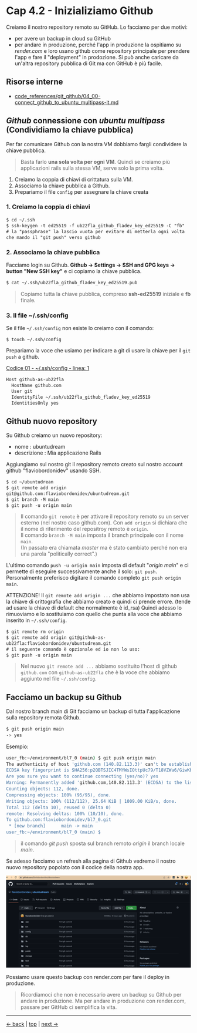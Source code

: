 # <a name="top"></a> Cap 4.2 - Inizializiamo Github

Creiamo il nostro repository remoto su GitHub.
Lo facciamo per due motivi:
- per avere un backup in cloud su GitHub
- per andare in produzione, perché l'app in produzione la ospitiamo su *render.com* e loro usano github come repository principale per prendere l'app e fare il "deployment" in prodozione.
Si può anche caricare da un'altra repository pubblica di Git ma con GitHub è più facile.



## Risorse interne

- [code_references/git_github/04_00-connect_github_to_ubuntu_multipass-it.md]()



## *Github* connessione con *ubuntu multipass* (Condividiamo la chiave pubblica)

Per far comunicare Github con la nostra VM dobbiamo fargli condividere la chiave pubblica.

> Basta farlo **una sola volta per ogni VM**.
> Quindi se creiamo più applicazioni rails sulla stessa VM, serve solo la prima volta.

1. Creiamo la coppia di chiavi di crittatura sulla VM.
2. Associamo la chiave pubblica a Github.
3. Prepariamo il file `config` per assegnare la chiave creata


### 1. Creiamo la coppia di chiavi

```shell
$ cd ~/.ssh
$ ssh-keygen -t ed25519 -f ub22fla_github_fladev_key_ed25519 -C "fb"
# la "passphrase" la lascio vuota per evitare di metterla ogni volta che mando il "git push" verso github
```


### 2. Associamo la chiave pubblica

Facciamo login su Github.
**Github -> Settings -> SSH and GPG keys -> button "New SSH key"** e ci copiamo la chiave pubblica.

```bash
$ cat ~/.ssh/ub22fla_github_fladev_key_ed25519.pub
```

> Copiamo tutta la chiave pubblica, compreso **ssh-ed25519** iniziale e **fb** finale.


### 3. Il file ~/.ssh/config

Se il file `~/.ssh/config` non esiste lo creiamo con il comando:

```shell
$ touch ~/.ssh/config
```

Prepariamo la voce che usiamo per indicare a git di usare la chiave per il `git push` a github.

[Codice 01 - ~/.ssh/config - linea: 1](https://github.com/flaviobordonidev/leanpubabrandnewcms/blob/master/ubuntudream/02-new_app/05_01-mockups-test_a.html.erb)

```shell
Host github-as-ub22fla
  HostName github.com
  User git
  IdentityFile ~/.ssh/ub22fla_github_fladev_key_ed25519
  IdentitiesOnly yes
```



## Github nuovo repository

Su Github creiamo un nuovo repository:

- nome        : ubuntudream
- descrizione : Mia applicazione Rails

Aggiungiamo sul nostro git il repository remoto creato sul nostro account github "flaviobordonidev" usando SSH.

```shell
$ cd ~/ubuntudrean
$ git remote add origin git@github.com:flaviobordonidev/ubuntudream.git
$ git branch -M main
$ git push -u origin main
```

> Il comando `git remote` è per attivare il repository remoto su un server esterno (nel nostro caso github.com). Con `add origin` si dichiara che il nome di riferimento del repositroy remoto è `origin`.<br/>
> Il comando `branch -M main` imposta il branch principale con il nome `main`. <br/>
> (In passato era chiamata *master* ma è stato cambiato perché non era una parola "politically correct".)

L'ultimo comando `push -u origin main` imposta di default "*origin main*" e ci permette di eseguire successivamente anche il solo: `git push`.
Personalmente preferisco digitare il comando completo `git push origin main`.

ATTENZIONE!
Il `git remote add origin ...` che abbiamo impostato non usa la chiave di crittografia che abbiamo creato e quindi ci prende errore. (tende ad usare la chiave di default che normalmente è id_rsa)
Quindi adesso lo rimuoviamo e lo sostituiamo con quello che punta alla voce che abbiamo inserito in `~/.ssh/config`.

```shell
$ git remote rm origin
$ git remote add origin git@github-as-ub22fla:flaviobordonidev/ubuntudream.git
# il seguente comando è opzionale ed io non lo uso:
$ git push -u origin main
```

> Nel nuovo `git remote add ...` abbiamo sostituito l'host di github `github.com` con `github-as-ub22fla` che è la voce che abbiamo aggiunto nel file `~/.ssh/config`.



## Facciamo un backup su Github

Dal nostro branch main di Git facciamo un backup di tutta l'applicazione sulla repository remota Github.

```bash
$ git push origin main
-> yes
```

Esempio:
  
```bash
user_fb:~/environment/bl7_0 (main) $ git push origin main
The authenticity of host 'github.com (140.82.113.3)' can't be established.
ECDSA key fingerprint is SHA256:p2QBTSJIC4TMYWsIOttpUc79/T18VZWa6/GiwKbV8QN.
Are you sure you want to continue connecting (yes/no)? yes
Warning: Permanently added 'github.com,140.82.113.3' (ECDSA) to the list of known hosts.
Counting objects: 112, done.
Compressing objects: 100% (95/95), done.
Writing objects: 100% (112/112), 25.64 KiB | 1009.00 KiB/s, done.
Total 112 (delta 10), reused 0 (delta 0)
remote: Resolving deltas: 100% (10/10), done.
To github.com:flaviobordonidev/bl7_0.git
 * [new branch]      main -> main
user_fb:~/environment/bl7_0 (main) $ 
```

> il comando *git push* sposta sul branch remoto *origin* il branch locale *main*.

Se adesso facciamo un refresh alla pagina di Github vedremo il nostro nuovo repository popolato con il codice della nostra app.

![fig01](https://github.com/flaviobordonidev/leanpubabrandnewcms/blob/master/ubuntudream/02-production/02_fig01-github_ubuntudream_repository.png)


Possiamo usare questo backup con render.com per fare il deploy in produzione.

> Ricordiamoci che non è necessario avere un backup su Github per andare in produzione.
> Ma per andare in produzione con render.com, passare per GitHub ci semplifica la vita.



---

[<- back](https://github.com/flaviobordonidev/leanpubabrandnewcms/blob/master/ubuntudream/02-production/01_00-git_main_branch-it.md)
 | [top](#top) |
[next ->](https://github.com/flaviobordonidev/leanpubabrandnewcms/blob/master/ubuntudream/02-production/03_00-render_first_deployment-it.md)
